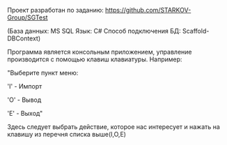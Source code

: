 Проект разработан по заданию: https://github.com/STARKOV-Group/SGTest

(База данных: MS SQL  Язык: C#  Способ подключения БД: Scaffold-DBContext)



Программа является консольным приложением, управление производится с помощью клавиш клавиатуры.
Например: 

"Выберите пункт меню:

'I' - Импорт

'O' - Вывод

'E' - Выход"

Здесь следует выбрать действие, которое нас интересует и нажать на клавишу из перечня списка выше(I,O,E)
